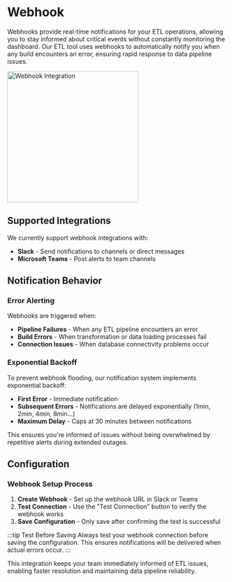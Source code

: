 # Webhook

Webhooks provide real-time notifications for your ETL operations, allowing you to stay informed about critical events without constantly monitoring the dashboard. Our ETL tool uses webhooks to automatically notify you when any build encounters an error, ensuring rapid response to data pipeline issues.

<img src="/img/page_resource/webhook.png" alt="Webhook Integration" height="300" />

## Supported Integrations

We currently support webhook integrations with:

- **Slack** - Send notifications to channels or direct messages
- **Microsoft Teams** - Post alerts to team channels

## Notification Behavior

### Error Alerting
Webhooks are triggered when:
- **Pipeline Failures** - When any ETL pipeline encounters an error
- **Build Errors** - When transformation or data loading processes fail
- **Connection Issues** - When database connectivity problems occur

### Exponential Backoff
To prevent webhook flooding, our notification system implements exponential backoff:

- **First Error** - Immediate notification
- **Subsequent Errors** - Notifications are delayed exponentially (1min, 2min, 4min, 8min...)
- **Maximum Delay** - Caps at 30 minutes between notifications

This ensures you're informed of issues without being overwhelmed by repetitive alerts during extended outages.

## Configuration

### Webhook Setup Process
1. **Create Webhook** - Set up the webhook URL in Slack or Teams
3. **Test Connection** - Use the "Test Connection" button to verify the webhook works
4. **Save Configuration** - Only save after confirming the test is successful

:::tip Test Before Saving
Always test your webhook connection before saving the configuration. This ensures notifications will be delivered when actual errors occur.
:::

This integration keeps your team immediately informed of ETL issues, enabling faster resolution and maintaining data pipeline reliability.